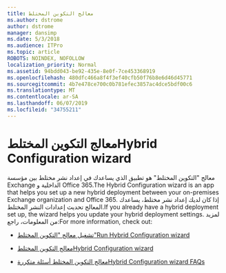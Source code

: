 ```yaml
---
title: معالج التكوين المختلط
ms.author: dstrome
author: dstrome
manager: dansimp
ms.date: 5/3/2018
ms.audience: ITPro
ms.topic: article
ROBOTS: NOINDEX, NOFOLLOW
localization_priority: Normal
ms.assetid: 94bdd043-be92-435e-8e0f-7ce453368919
ms.openlocfilehash: 480dfc466a8f4f3ef40cfb50f76b8e6d46d45771
ms.sourcegitcommit: 4b7e478ce700c0b781efec3857ac4dce5bdf00c6
ms.translationtype: MT
ms.contentlocale: ar-SA
ms.lasthandoff: 06/07/2019
ms.locfileid: "34755211"
---
```

# <a name="hybrid-configuration-wizard"></a><span data-ttu-id="586c3-102">معالج التكوين المختلط</span><span class="sxs-lookup"><span data-stu-id="586c3-102">Hybrid Configuration wizard</span></span>

<span data-ttu-id="586c3-103">معالج "التكوين المختلط" هو تطبيق الذي يساعدك في إعداد نشر مختلط بين مؤسسة Exchange الداخلية و Office 365.</span><span class="sxs-lookup"><span data-stu-id="586c3-103">The Hybrid Configuration wizard is an app that helps you set up a new hybrid deployment between your on-premises Exchange organization and Office 365.</span></span> <span data-ttu-id="586c3-104">إذا كان لديك إعداد نشر مختلط، يساعدك المعالج تحديث إعدادات النشر المختلط.</span><span class="sxs-lookup"><span data-stu-id="586c3-104">If you already have a hybrid deployment set up, the wizard helps you update your hybrid deployment settings.</span></span> <span data-ttu-id="586c3-105">لمزيد من المعلومات، راجع:</span><span class="sxs-lookup"><span data-stu-id="586c3-105">For more information, check out:</span></span>
  
- [<span data-ttu-id="586c3-106">تشغيل معالج "التكوين المختلط"</span><span class="sxs-lookup"><span data-stu-id="586c3-106">Run Hybrid Configuration wizard</span></span>](https://technet.microsoft.com/library/mt595788%28v=exchg.150%29.aspx)
    
- [<span data-ttu-id="586c3-107">معالج التكوين المختلط</span><span class="sxs-lookup"><span data-stu-id="586c3-107">Hybrid Configuration wizard</span></span>](https://technet.microsoft.com/library/hh529921%28v=exchg.150%29.aspx)
    
- [<span data-ttu-id="586c3-108">معالج التكوين المختلط أسئلة متكررة</span><span class="sxs-lookup"><span data-stu-id="586c3-108">Hybrid Configuration wizard FAQs</span></span>](https://technet.microsoft.com/library/mt488940%28v=exchg.150%29.aspx)
    

